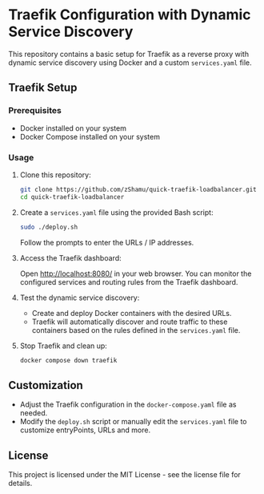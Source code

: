 # Traefik Configuration with Dynamic Service Discovery

This repository contains a basic setup for Traefik as a reverse proxy with dynamic service discovery using Docker and a custom `services.yaml` file.

## Traefik Setup

### Prerequisites

- Docker installed on your system
- Docker Compose installed on your system

### Usage

1. Clone this repository:

   ```bash
   git clone https://github.com/zShamu/quick-traefik-loadbalancer.git
   cd quick-traefik-loadbalancer
   ```

2. Create a `services.yaml` file using the provided Bash script:

   ```bash
   sudo ./deploy.sh
   ```

   Follow the prompts to enter the URLs / IP addresses.


3. Access the Traefik dashboard:

   Open [http://localhost:8080/](http://localhost:8080/) in your web browser. You can monitor the configured services and routing rules from the Traefik dashboard.

4. Test the dynamic service discovery:

   - Create and deploy Docker containers with the desired URLs.
   - Traefik will automatically discover and route traffic to these containers based on the rules defined in the `services.yaml` file.

5. Stop Traefik and clean up:

   ```bash
   docker compose down traefik
   ```

## Customization

- Adjust the Traefik configuration in the `docker-compose.yaml` file as needed.
- Modify the `deploy.sh` script or manually edit the `services.yaml` file to customize entryPoints, URLs and more.

## License

This project is licensed under the MIT License - see the license file for details.
